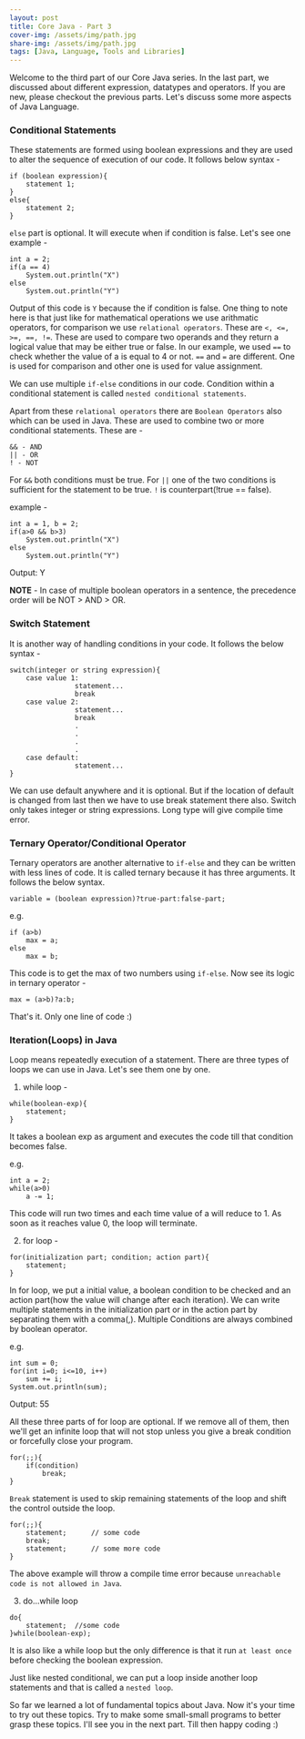 ```yaml
---
layout: post
title: Core Java - Part 3
cover-img: /assets/img/path.jpg
share-img: /assets/img/path.jpg
tags: [Java, Language, Tools and Libraries]
---
```


Welcome to the third part of our Core Java series. In the last part, we discussed about different expression, datatypes and operators. If you are new, please checkout the previous parts.
Let's discuss some more aspects of Java Language.

### Conditional Statements

These statements are formed using boolean expressions and they are used to alter the sequence of execution of our code. It follows below syntax - 

```
if (boolean expression){
	statement 1;
}
else{
	statement 2;
}
```

`else` part is optional. It will execute when if condition is false. Let's see one example - 

```
int a = 2;
if(a == 4)
	System.out.println("X")
else
	System.out.println("Y")
```

Output of this code is `Y` because the if condition is false. One thing to note here is that just like for mathematical operations we use arithmatic operators, for comparison we use `relational operators`. These are `<, <=, >=, ==, !=`. These are used to compare two operands and they return a logical value that may be either true or false. In our example, we used `==` to check whether the value of a is equal to 4 or not. `==` and `=` are different. One is used for comparison and other one is used for value assignment.

We can use multiple `if-else` conditions in our code. Condition within a conditional statement is called `nested conditional statements`.

Apart from these `relational operators` there are `Boolean Operators` also which can be used in Java. These are used to combine two or more conditional statements. These are - 

```
&& - AND
|| - OR
! - NOT
```

For `&&` both conditions must be true. For `||` one of the two conditions is sufficient for the statement to be true. `!` is counterpart(!true == false).

example - 

```
int a = 1, b = 2;
if(a>0 && b>3)
	System.out.println("X")
else
	System.out.println("Y")
```

Output: Y

**NOTE** - In case of multiple boolean operators in a sentence, the precedence order will be NOT > AND > OR.

### Switch Statement

It is another way of handling conditions in your code. It follows the below syntax - 

```
switch(integer or string expression){
	case value 1:
				statement...
				break
	case value 2:
				statement...
				break
				.
				.
				.
				.
	case default:
				statement...
} 
```

We can use default anywhere and it is optional. But if the location of default is changed from last then we have to use break statement there also.
Switch only takes integer or string expressions. Long type will give compile time error.

### Ternary Operator/Conditional Operator

Ternary operators are another alternative to `if-else` and they can be written with less lines of code. It is called ternary because it has three arguments. It follows the below syntax.

`variable = (boolean expression)?true-part:false-part;`

e.g. 

```
if (a>b)
	max = a;
else
	max = b;
```

This code is to get the max of two numbers using `if-else`. Now see its logic in ternary operator - 

`max = (a>b)?a:b;`

That's it. Only one line of code :)

### Iteration(Loops) in Java

Loop means repeatedly execution of a statement. There are three types of loops we can use in Java. Let's see them one by one.

1. while loop - 

```
while(boolean-exp){
	statement;
}
```

It takes a boolean exp as argument and executes the code till that condition becomes false.

e.g.

```
int a = 2;
while(a>0)
	a -= 1;
```

This code will run two times and each time value of a will reduce to 1. As soon as it reaches value 0, the loop will terminate.

2. for loop -

```
for(initialization part; condition; action part){
	statement;
}
```

In for loop, we put a initial value, a boolean condition to be checked and an action part(how the value will change after each iteration).
We can write multiple statements in the initialization part or in the action part by separating them with a comma(,). Multiple Conditions are always combined by boolean operator.

e.g.

```
int sum = 0;
for(int i=0; i<=10, i++)
	sum += i;
System.out.println(sum);
```

Output: 55

All these three parts of for loop are optional. If we remove all of them, then we'll get an infinite loop that will not stop unless you give a break condition or forcefully close your program.

```
for(;;){
	if(condition)
		break;
}
```

`Break` statement is used to skip remaining statements of the loop and shift the control outside the loop. 

```
for(;;){
	statement;		// some code
	break;
	statement;		// some more code
}
```

The above example will throw a compile time error because `unreachable code is not allowed in Java`.

3. do...while loop

```
do{
	statement;	//some code
}while(boolean-exp);
```

It is also like a while loop but the only difference is that it run `at least once` before checking the boolean expression.

Just like nested conditional, we can put a loop inside another loop statements and that is called a `nested loop`.

So far we learned a lot of fundamental topics about Java. Now it's your time to try out these topics. Try to make some small-small programs to better grasp these topics. I'll see you in the next part. Till then happy coding :)